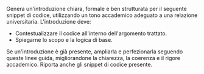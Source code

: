 Genera un'introduzione chiara, formale e ben strutturata per il seguente snippet di codice, utilizzando un tono accademico adeguato a una relazione universitaria. L'introduzione deve: 

- Contestualizzare il codice all'interno dell'argomento trattato. 
- Spiegarne lo scopo e la logica di base. 

Se un'introduzione è già presente, ampliarla e perfezionarla seguendo queste linee guida, migliorandone la chiarezza, la coerenza e il rigore accademico.
Riporta anche gli snippet di codice presente.
